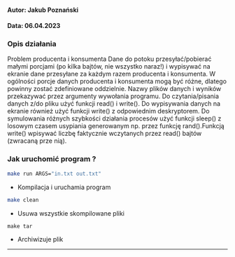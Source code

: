 #### Autor: Jakub Poznański 
#### Data: 06.04.2023
### Opis działania 
Problem producenta i konsumenta
Dane do potoku przesyłać/pobierać małymi porcjami (po kilka bajtów, 
nie wszystko naraz!) i wypisywać na ekranie dane przesyłane za każdym 
razem producenta i konsumenta. W ogólności porcje danych producenta i 
konsumenta mogą być różne, dlatego powinny zostać zdefiniowane oddzielnie.
Nazwy plików danych i wyników przekazywać przez argumenty wywołania programu.
Do czytania/pisania danych z/do pliku użyć funkcji read() i write(). 
Do wypisywania danych na ekranie również użyć funkcji write() z odpowiednim
deskryptorem. Do symulowania różnych szybkości działania procesów użyć 
funkcji sleep() z losowym czasem usypiania generowanym np. przez 
funkcję rand().Funkcją write() wpisywać liczbę faktycznie wczytanych 
przez read() bajtów (zwracaną prze nią).
### Jak uruchomić program ?
```bash
make run ARGS="in.txt out.txt"
```
- Kompilacja i uruchamia program 

```bash 
make clean 
```
- Usuwa wszystkie skompilowane pliki

```
make tar
```
- Archiwizuje plik
___________